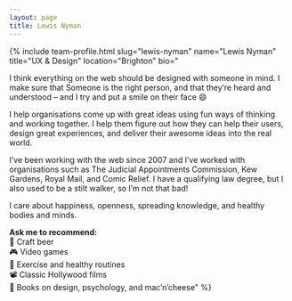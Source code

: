 ```yaml
---
layout: page
title: Lewis Nyman
---
```


{% include team-profile.html slug="lewis-nyman" name="Lewis Nyman" title="UX & Design" location="Brighton" bio="<p>I think everything on the web should be designed with someone in mind. I make sure that Someone is the right person, and that they’re heard and understood – and I try and put a smile on their face 😄</p>

<p>I help organisations come up with great ideas using fun ways of thinking and working together. I help them figure out how they can help their users, design great experiences, and deliver their awesome ideas into the real world.</p>

<p>I’ve been working with the web since 2007 and I’ve worked with organisations such as The Judicial Appointments Commission, Kew Gardens, Royal Mail, and Comic Relief. I have a qualifying law degree, but I also used to be a stilt walker, so I’m not that bad!</p>

<p>I care about happiness, openness, spreading knowledge, and healthy bodies and minds. </p>

<p>
<strong>Ask me to recommend:</strong> <br />
🍻 Craft beer<br />
🎮 Video games<br />
🌅 Exercise and healthy routines<br />
📽 Classic Hollywood films<br />
📘 Books on design, psychology, and mac’n’cheese" %}
